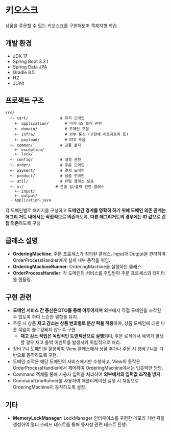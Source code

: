 # 키오스크 
상품을 주문할 수 있는 키오스크를 구현해보며 객체지향 학습
## 개발 환경
- JDK 17
- Spring Boot 3.3.1
- Spring Data JPA
- Gradle 8.5
- H2
- JUnit

## 프로젝트 구조
~~~
src/
  +- cart/              # 유저 도메인
    +- application/       # 비지니스 로직 관련
    +- domain/            # 도메인 모음
    +- infra/             # 외부 통신 (구현체 리포지토리 등)
    +- payload/           # DTO 모음
  +- common/            # 공통 로직
    +- exception/       
    +- lock/            
  +- config/            # 설정 관련
  +- order/             # 주문 도메인
  +- payment/           # 결제 도메인
  +- product/           # 상품 도메인
  +- util/              # 유틸 클래스 모음
  +- ui/              # 콘솔 입/출력 관련 클래스
    +- input/
    +- output/
  - Application.java
~~~
각 도메인별로 패키지를 구성하고 **도메인간 경계를 명확히 하기 위헤 도메인 의존 관계는 애그리 거트 내에서는 직접적으로 의존**하도록, **다른 애그리거트의 경우에는 ID 값으로 간접 의존**하도록 구성

## 클래스 설명
* **OrderingMachine**: 주문 프로세스가 정의된 클래스. Input과 Output을 관리하며 OrderProcessHandler에게 실제 내부 동작을 위임.
* **OrderingMachineRunner**: OrderingMachine을 실행하는 클래스.
* **OrderProcessHandler**: 각 도메인의 서비스를 주입받아 주문 프로세스의 데이터를 핸들링.

## 구현 관련
* **도메인 서비스 간 통신은 DTO를 통해 이루어지며** 외부에서 직접 도메인을 조작할 수 없도록 하여 느슨한 결합을 유지.
* 주문 시 상품 **재고 감소는 상품 번호별로 분산 락을 적용**하여, 상품 도메인에 대한 다른 작업이 블로킹되지 않도록 구현.
  * **재고 감소 작업은 독립적인 트랜잭션으로 실행**되며, 주문 로직에서 예외가 발생할 경우 재고 롤백 이벤트를 발생시켜 독립적으로 처리.
* 장바구니 도메인을 활용하여 View 클래스에서 상품 추가나 주문 시 장바구니를 기반으로 동작하도록 구현.
* 도메인 조작은 해당 도메인의 서비스에서만 수행하고, View의 동작은 OrderProcessHandler에서 제어하여 OrderingMachine에서는 입출력만 담당.
* Command 객체를 통해 사용자 입력을 처리하여 **외부에서의 입력값 조작을 방지**.
* CommandLineRunner를 사용하여 애플리케이션 실행 시 자동으로 OrderingMachine이 동작하도록 설정.

## 기타
* **MemoryLockManager**: LockManager 인터페이스를 구현한 메모리 기반 락을 생성하여 멀티 스레드 테스트를 통해 동시성 관련 테스트 진행.